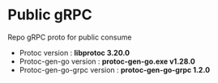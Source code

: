 # Public gRPC
Repo gRPC proto for public consume

- Protoc version : **libprotoc 3.20.0**
- Protoc-gen-go version : **protoc-gen-go.exe v1.28.0**
- Protoc-gen-go-grpc version : **protoc-gen-go-grpc 1.2.0**
